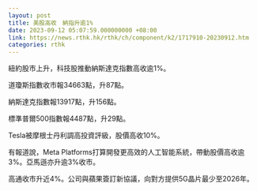 ```yaml
---
layout: post
title: 美股高收　納指升逾1%
date: 2023-09-12 05:07:59.000000000 +08:00
link: https://news.rthk.hk/rthk/ch/component/k2/1717910-20230912.htm
categories: rthk
---
```


紐約股市上升，科技股推動納斯達克指數高收逾1%。

道瓊斯指數收市報34663點，升87點。

納斯達克指數報13917點，升156點。

標準普爾500指數報4487點，升29點。

Tesla被摩根士丹利調高投資評級，股價高收10%。

有報道說，Meta Platforms打算開發更高效的人工智能系統，帶動股價高收逾3%。亞馬遜亦升逾3%收市。

高通收市升近4%。公司與蘋果簽訂新協議，向對方提供5G晶片最少至2026年。
